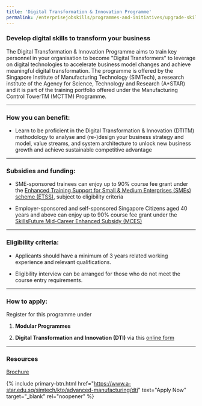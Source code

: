 ```yaml
---
title: 'Digital Transformation & Innovation Programme'
permalink: /enterprisejobskills/programmes-and-initiatives/upgrade-skills/digital-transformation-innovation-programme/
---
```


### Develop digital skills to transform your business

The Digital Transformation & Innovation Programme aims to train key personnel in your organisation to become "Digital Transformers" to leverage on digital technologies to accelerate business model changes and achieve meaningful digital transformation. The programme is offered by the Singapore Institute of Manufacturing Technology (SIMTech), a research institute of the Agency for Science, Technology and Research (A*STAR) and it is part of the training portfolio offered under the Manufacturing Control TowerTM (MCTTM) Programme.

---

### How you can benefit:

- Learn to be proficient in the Digital Transformation & Innovation (DTITM) methodology to analyse and (re-)design your business strategy and model, value streams, and system architecture to unlock new business growth and achieve sustainable competitive advantage

---

### Subsidies and funding:

- SME-sponsored trainees can enjoy up to 90% course fee grant under the <a href="https://www.tpgateway.gov.sg/training-grants/training-grants-from-government-agencies/enhanced-training-support-for-smes" target="_blank" rel="noopener">Enhanced Training Support for Small & Medium Enterprises (SMEs) scheme (ETSS)</a>, subject to eligibility criteria 

- Employer-sponsored and self-sponsored Singapore Citizens aged 40 years and above can enjoy up to 90% course fee grant under the <a href="https://www.tpgateway.gov.sg/training-grants/training-grants-from-government-agencies/skillsfuture-mid-career-enhanced-subsidy" target="_blank" rel="noopener">SkillsFuture Mid-Career Enhanced Subsidy (MCES)</a>

---

### Eligibility criteria:

- Applicants should have a minimum of 3 years related working experience and relevant qualifications.

- Eligibility interview can be arranged for those who do not meet the course entry requirements.

---

### How to apply:

Register for this programme under

1) **Modular Programmes**

2) **Digital Transformation and Innovation (DTI)** via this <a href="https://www.a-star.edu.sg/simtech/kto/advanced-manufacturing/dti" target="_blank" rel="noopener">online form</a>

---

### Resources

<a href="http://pubhtml5.com/zlck/owtn/" target="_blank" rel="noopener">Brochure</a>

{% include primary-btn.html href="https://www.a-star.edu.sg/simtech/kto/advanced-manufacturing/dti" text="Apply Now" target="_blank" rel="noopener" %}

<script src="/jquery/resize-tables.js"></script>
